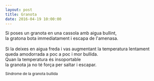 ```yaml
---
layout: post
title: Granota
date: 2016-04-19 10:00:00
---
```


Si poses un granota en una cassola amb aigua bullint,<br />
la gratona bota immediatament i escapa de l'amenasa.<br />
<br />
Si la deixes en aigua freda i vas augmentant la temperatura lentament<br />
queda amodorrada a poc a poc i mor bullida.<br />
Quan la temperatura és insoportable<br />
la granota ja no té força per saltar i escapar.<br />

<small>Síndrome de la granota bullida</small>
